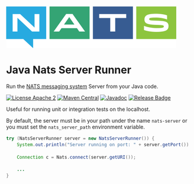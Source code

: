 ![NATS](src/main/javadoc/images/large-logo.png)

# Java Nats Server Runner

Run the [NATS messaging system](https://nats.io) Server from your Java code. 

[![License Apache 2](https://img.shields.io/badge/License-Apache2-blue.svg)](https://www.apache.org/licenses/LICENSE-2.0)
[![Maven Central](https://maven-badges.herokuapp.com/maven-central/io.nats/jnats-server-runner/badge.svg)](https://maven-badges.herokuapp.com/maven-central/io.nats/jnats-server-runner)
[![Javadoc](http://javadoc.io/badge/io.nats/jnats-server-runner.svg?branch=main)](http://javadoc.io/doc/io.nats/jnats-server-runner?branch=main)
[![Release Badge](https://github.com/nats-io/java-nats-server-runner/actions/workflows/build.yml/badge.svg?event=push)](https://github.com/nats-io/java-nats-server-runner/actions/workflows/build.yml)

Useful for running unit or integration tests on the localhost.

By default, the server must be in your path under the name `nats-server`
or you must set the `nats_server_path` environment variable.

```java
try (NatsServerRunner server = new NatsServerRunner()) {
    System.out.println("Server running on port: " + server.getPort())

    Connection c = Nats.connect(server.getURI());
    
    ...
}
```
